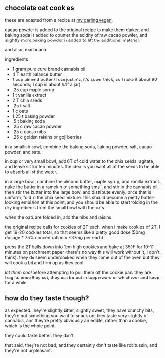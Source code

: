chocolate oat cookies
---
these are adapted from a recipe at [my darling vegan](http://mydarlingvegan.com/2014/09/cacao-goji-berries-power-cookies/).

cacao powder is added to the original recipe to make them darker, and baking soda is added to counter the acidity of raw cacao powder, and slightly more baking powder is added to lift the additional material.

and also, marihuana.

ingredients
- 1 gram pure cure brand cannabis oil
- 4 T earth balance butter
- 1 cup almond butter (I use justin's, it's super thick, so I nuke it about 90 seconds; 1 cup is about half a jar)
- .25 cup maple syrup
- 1 t vanilla extract
- 2 T chia seeds
- .25 t salt
- 1 c oats
- 1.25 t baking powder
- .5 t baking soda
- .25 c raw cacao powder
- .25 c cacao nibs
- .25 c golden raisins or goji berries

in a smallish bowl, combine the baking soda, baking powder, salt, cacao powder, and oats.

in cup or very small bowl, add 6T of cold water to the chia seeds, agitate, and leave sit for ten minutes. the idea is you want all of the seeds to be able to absorb all of the water.

in a large bowl, combine the almond butter, maple syrup, and vanilla extract. nuke the butter in a ramekin or something small, and stir in the cannabis oil, then stir the butter into the large bowl and distribute evenly. once that is uniform, fold in the chia seed mixture. this should become a pretty batter-looking emulsion at this point, and you should be able to start folding in the dry ingredients from the small bowl with the oats.

when the oats are folded in, add the nibs and raisins.

the original recipe calls for cookies of 2T each. when i make cookies of 2T, I get 19-20 cookies total, so that seems like a pretty good dose (50mg dosage * 75% concentration = ~37mg per each).

press the 2T balls down into 1cm high cookies and bake at 350F for 10-11 minutes on parchment paper (there's no way this will work without it, I don't think). they do seem undercooked when they come out of the oven but they will cook a bit and firm up as they cool.

*let them cool* before attempting to pull them off the cookie pan. they are fragile. once they set, they can be put in tupperware or whichever and keep for a while.

how do they taste though?
---
as expected. they're slightly bitter, slightly sweet, they have crunchy bits, they're not something you want to snack on, they taste very slightly of cannabis, and they're pretty obviously an edible, rather than a cookie, which is the whole point.

they could taste better. they don't.

that said, they're not bad, and they certainly don't taste like robitussin, and they're not unpleasant.
